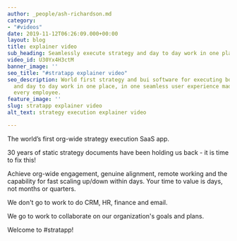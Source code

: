 ```yaml
---
author: _people/ash-richardson.md
category:
- "#videos"
date: 2019-11-12T06:26:09.000+00:00
layout: blog
title: explainer video
sub_heading: Seamlessly execute strategy and day to day work in one place.
video_id: U30Yx4H3ctM
banner_image: ''
seo_title: "#stratapp explainer video"
seo_description: World first strategy and bui software for executing both strategy
  and day to day work in one place, in one seamless user experience made easy for
  every employee.
feature_image: ''
slug: stratapp explainer video
alt_text: strategy execution explainer video

---
```

The world’s first org-wide strategy execution SaaS app.

30 years of static strategy documents have been holding us back - it is time to fix this!

Achieve org-wide engagement, genuine alignment, remote working and the capability for fast scaling up/down within days.  Your time to value is days, not months or quarters.

We don't go to work to do CRM, HR, finance and email. 

We go to work to collaborate on our organization's goals and plans.

Welcome to #stratapp!